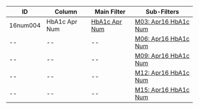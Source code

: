 ID | Column | Main Filter | Sub-Filters | 
-- | ------ | -------| -----------|
16num004| HbA1c Apr Num | [HbA1c Apr Num](https://github.com/johnnybender/adastandards2017/blob/master/recommendations/rec001.md) | [M03: Apr16 HbA1c Num](https://github.com/johnnybender/adastandards2017/blob/master/recommendations/rec001.md)
-- | --| --|[M06: Apr16 HbA1c Num](https://github.com/johnnybender/adastandards2017/blob/master/recommendations/rec001.md)|
-- | --| --|[M09: Apr16 HbA1c Num](https://github.com/johnnybender/adastandards2017/blob/master/recommendations/rec001.md)|
-- | --| --|[M12: Apr16 HbA1c Num](https://github.com/johnnybender/adastandards2017/blob/master/recommendations/rec001.md)|
-- | --| --|[M15: Apr16 HbA1c Num](https://github.com/johnnybender/adastandards2017/blob/master/recommendations/rec001.md)|
